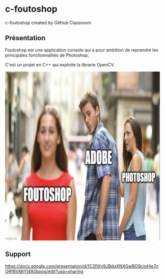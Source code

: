 # c-foutoshop
c-foutoshop created by GitHub Classroom

## Présentation

Foutoshop est une application console qui a pour ambition de reprendre les principales fonctionnalités de Photoshop,

C'est un projet en C++ qui exploite la librarie OpenCV.

<p align="center">
  <img width="800" height="550" src="https://github.com/arcreane/c-foutoshop/blob/master/Foutoshop/Resources/meme.png">
</p>


## Support 

https://docs.google.com/presentation/d/1C2fjXv9JBdqXNXGwBO9cipHie7oORfBVMtYI492bpog/edit?usp=sharing

